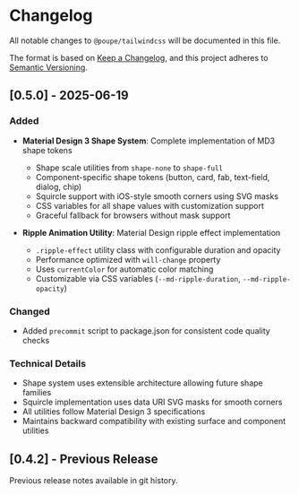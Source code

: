 # Changelog

All notable changes to `@poupe/tailwindcss` will be documented in this file.

The format is based on [Keep a Changelog](https://keepachangelog.com/en/1.0.0/),
and this project adheres to [Semantic Versioning](https://semver.org/spec/v2.0.0.html).

## [0.5.0] - 2025-06-19

### Added

- **Material Design 3 Shape System**: Complete implementation of MD3 shape tokens
  - Shape scale utilities from `shape-none` to `shape-full`
  - Component-specific shape tokens (button, card, fab, text-field, dialog, chip)
  - Squircle support with iOS-style smooth corners using SVG masks
  - CSS variables for all shape values with customization support
  - Graceful fallback for browsers without mask support

- **Ripple Animation Utility**: Material Design ripple effect implementation
  - `.ripple-effect` utility class with configurable duration and opacity
  - Performance optimized with `will-change` property
  - Uses `currentColor` for automatic color matching
  - Customizable via CSS variables (`--md-ripple-duration`, `--md-ripple-opacity`)

### Changed

- Added `precommit` script to package.json for consistent code quality checks

### Technical Details

- Shape system uses extensible architecture allowing future shape families
- Squircle implementation uses data URI SVG masks for smooth corners
- All utilities follow Material Design 3 specifications
- Maintains backward compatibility with existing surface and component utilities

## [0.4.2] - Previous Release

Previous release notes available in git history.
